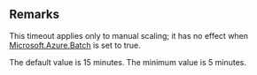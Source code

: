 ## Remarks  
 This timeout applies only to manual scaling; it has no effect when [Microsoft.Azure.Batch](assetId:///N:Microsoft.Azure.Batch?qualifyHint=False&autoUpgrade=True) is set              to true.  
  
 The default value is 15 minutes. The minimum value is 5 minutes.